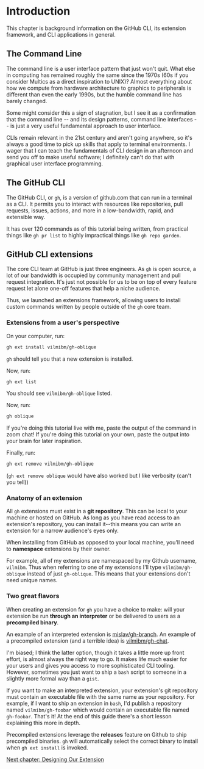# Introduction

This chapter is background information on the GitHub CLI, its extension framework, and CLI applications in general.

## The Command Line

The command line is a user interface pattern that just won't quit. What else in computing has remained roughly the same since the 1970s (60s if you consider Multics as a direct inspiration to UNIX)? Almost everything about how we compute from hardware architecture to graphics to peripherals is different than even the early 1990s, but the humble command line has barely changed.

Some might consider this a sign of stagnation, but I see it as a confirmation that the command line -- and its design patterns, command line interfaces -- is just a very useful fundamental approach to user interface.

CLIs remain relevant in the 21st century and aren't going anywhere, so it's always a good time to pick up skills that apply to terminal environments. I wager that I can teach the fundamentals of CLI design in an afternoon and send you off to make useful software; I definitely can't do that with graphical user interface programming.

## The GitHub CLI

The GitHub CLI, or `gh`, is a version of github.com that can run in a terminal as a CLI. It permits you to interact with resources like repositories, pull requests, issues, actions, and more in a low-bandwidth, rapid, and extensible way.

It has over 120 commands as of this tutorial being written, from practical things like `gh pr list` to highly impractical things like `gh repo garden`.

## GitHub CLI extensions

The core CLI team at GitHub is just three engineers. As `gh` is open source, a lot of our bandwidth is occupied by community management and pull request integration. It's just not possible for us to be on top of every feature request let alone one-off features that help a niche audience.

Thus, we launched an extensions framework, allowing users to install custom commands written by people outside of the `gh` core team.

### Extensions from a user's perspective

On your computer, run:

```bash
gh ext install vilmibm/gh-oblique
```

`gh` should tell you that a new extension is installed.

Now, run:

```bash
gh ext list
```

You should see `vilmibm/gh-oblique` listed.

Now, run:

```bash
gh oblique
```

If you're doing this tutorial live with me, paste the output of the command in zoom chat! If you're doing this tutorial on your own, paste the output into your brain for later inspiration.

Finally, run:

```bash
gh ext remove vilmibm/gh-oblique
```

(`gh ext remove oblique` would have also worked but I like verbosity (can't you tell))

### Anatomy of an extension

All `gh` extensions must exist in a **git repository**. This can be local to your machine or hosted on GitHub. As long as you have read access to an extension's repository, you can install it--this means you can write an extension for a narrow audience's eyes only.

When installing from GitHub as opposed to your local machine, you'll need to **namespace** extensions by their owner.

For example, all of my extensions are namespaced by my Github username, `vilmibm`. Thus when referring to one of my extensions I'll type `vilmibm/gh-oblique` instead of just `gh-oblique`. This means that your extensions don't need unique names.

### Two great flavors

When creating an extension for `gh` you have a choice to make: will your extension be run **through an interpreter** or be delivered to users as a **precompiled binary**.

An example of an interpreted extension is [mislav/gh-branch](https://github.com/mislav/gh-branch/blob/main/gh-branch). An example of a precompiled extension (and a terrible idea) is [vilmibm/gh-chat](https://github.com/vilmibm/gh-chat).

I'm biased; I think the latter option, though it takes a little more up front effort, is almost always the right way to go. It makes life much easier for your users and gives you access to more sophisticated CLI tooling. However, sometimes you just want to ship a `bash` script to someone in a slightly more formal way than a `gist`.

If you want to make an interpreted extension, your extension's git repository must contain an executable file with the same name as your repository. For example, if I want to ship an extension in `bash`, I'd publish a repository named `vilmibm/gh-foobar` which would contain an executable file named `gh-foobar`. That's it! At the end of this guide there's a short lesson explaining this more in depth. 

Precompiled extensions leverage the **releases** feature on Github to ship precompiled binaries. `gh` will automatically select the correct binary to install when `gh ext install` is invoked.

[Next chapter: Designing Our Extension](02.md)

